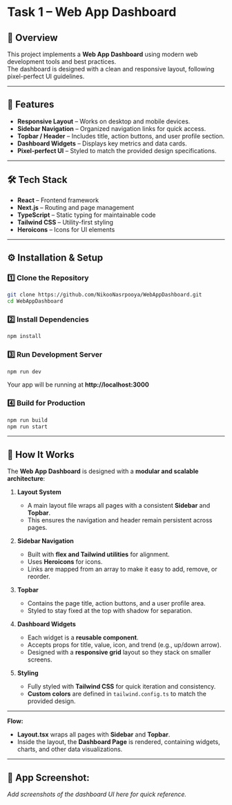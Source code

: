 # Task 1 – Web App Dashboard

## 📌 Overview
This project implements a **Web App Dashboard** using modern web development tools and best practices.   
The dashboard is designed with a clean and responsive layout, following pixel-perfect UI guidelines.

---

## 🚀 Features
- **Responsive Layout** – Works on desktop and mobile devices.
- **Sidebar Navigation** – Organized navigation links for quick access.
- **Topbar / Header** – Includes title, action buttons, and user profile section.
- **Dashboard Widgets** – Displays key metrics and data cards.
- **Pixel-perfect UI** – Styled to match the provided design specifications.

---

## 🛠️ Tech Stack
- **React** – Frontend framework
- **Next.js** – Routing and page management
- **TypeScript** – Static typing for maintainable code
- **Tailwind CSS** – Utility-first styling
- **Heroicons** – Icons for UI elements

---

## ⚙️ Installation & Setup

### 1️⃣ Clone the Repository
```bash
git clone https://github.com/NikooNasrpooya/WebAppDashboard.git
cd WebAppDashboard
```

### 2️⃣ Install Dependencies
```bash
npm install
```

### 3️⃣ Run Development Server
```bash
npm run dev
```
Your app will be running at **http://localhost:3000**

### 4️⃣ Build for Production
```bash
npm run build
npm run start
```

---

## 🧠 How It Works

The **Web App Dashboard** is designed with a **modular and scalable architecture**:

1. **Layout System**  
   - A main layout file wraps all pages with a consistent **Sidebar** and **Topbar**.
   - This ensures the navigation and header remain persistent across pages.

2. **Sidebar Navigation**  
   - Built with **flex and Tailwind utilities** for alignment.
   - Uses **Heroicons** for icons.
   - Links are mapped from an array to make it easy to add, remove, or reorder.

3. **Topbar**  
   - Contains the page title, action buttons, and a user profile area.
   - Styled to stay fixed at the top with shadow for separation.

4. **Dashboard Widgets**  
   - Each widget is a **reusable component**.
   - Accepts props for title, value, icon, and trend (e.g., up/down arrow).
   - Designed with a **responsive grid** layout so they stack on smaller screens.

5. **Styling**  
   - Fully styled with **Tailwind CSS** for quick iteration and consistency.
   - **Custom colors** are defined in `tailwind.config.ts` to match the provided design.


---


**Flow:**  
- **Layout.tsx** wraps all pages with **Sidebar** and **Topbar**.  
- Inside the layout, the **Dashboard Page** is rendered, containing widgets, charts, and other data visualizations.

---

## 📸 App Screenshot:
_Add screenshots of the dashboard UI here for quick reference._

